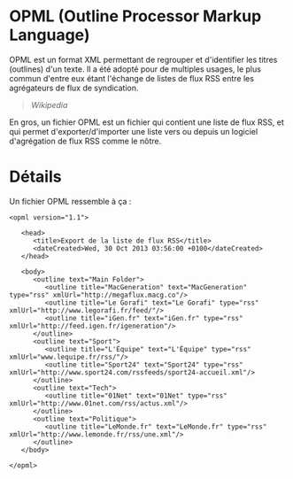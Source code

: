 # OPML (Outline Processor Markup Language) #

OPML est un format XML permettant de regrouper et d'identifier les titres (outlines) d'un texte. Il a été adopté pour de multiples usages, le plus commun d'entre eux étant l'échange de listes de flux RSS entre les agrégateurs de flux de syndication.
> _Wikipedia_

En gros, un fichier OPML est un fichier qui contient une liste de flux RSS, et qui permet d'exporter/d'importer une liste vers ou depuis un logiciel d'agrégation de flux RSS comme le nôtre.

# Détails #

Un fichier OPML ressemble à ça :

```
<opml version="1.1">

   <head>
      <title>Export de la liste de flux RSS</title>
      <dateCreated>Wed, 30 Oct 2013 03:56:00 +0100</dateCreated>
   </head>

   <body>
      <outline text="Main Folder">
         <outline title="MacGeneration" text="MacGeneration" type="rss" xmlUrl="http://megaflux.macg.co"/>
         <outline title="Le Gorafi" text="Le Gorafi" type="rss" xmlUrl="http://www.legorafi.fr/feed/"/>
         <outline title="iGen.fr" text="iGen.fr" type="rss" xmlUrl="http://feed.igen.fr/igeneration"/>
      </outline>
      <outline text="Sport">
         <outline title="L'Équipe" text="L'Équipe" type="rss" xmlUrl="www.lequipe.fr/rss/‎"/>
         <outline title="Sport24" text="Sport24" type="rss" xmlUrl="http://www.sport24.com/rssfeeds/sport24-accueil.xml"/>
      </outline>
      <outline text="Tech">
         <outline title="01Net" text="01Net" type="rss" xmlUrl="http://www.01net.com/rss/actus.xml"/>
      </outline>
      <outline text="Politique">
         <outline title="LeMonde.fr" text="LeMonde.fr" type="rss" xmlUrl="http://www.lemonde.fr/rss/une.xml"/>
      </outline>
   </body>

</opml>
```